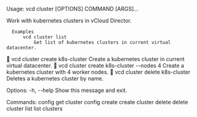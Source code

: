 Usage: vcd cluster [OPTIONS] COMMAND [ARGS]...

  Work with kubernetes clusters in vCloud Director.

      Examples
          vcd cluster list
              Get list of kubernetes clusters in current virtual datacenter.
  
          vcd cluster create k8s-cluster
              Create a kubernetes cluster in current virtual datacenter.
  
          vcd cluster create k8s-cluster --nodes 4
              Create a kubernetes cluster with 4 worker nodes.
  
          vcd cluster delete k8s-cluster
              Deletes a kubernetes cluster by name.
      

Options:
  -h, --help  Show this message and exit.

Commands:
  config  get cluster config
  create  create cluster
  delete  delete cluster
  list    list clusters
